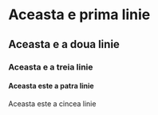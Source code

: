 # Aceasta e prima linie
## Aceasta e a doua linie
### Aceasta e a treia linie
#### Aceasta este a patra linie
Aceasta este a cincea linie
